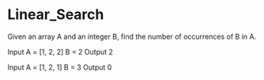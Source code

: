 # Linear_Search

Given an array A and an integer B, find the number of occurrences of B in A.

Input A = [1, 2, 2] B = 2 Output 2

Input A = [1, 2, 1] B = 3 Output 0


